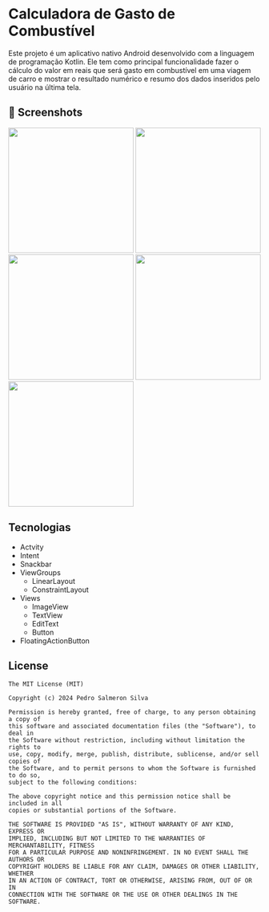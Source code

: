 # Calculadora de Gasto de Combustível

Este projeto é um aplicativo nativo Android desenvolvido com a linguagem de programação Kotlin. Ele tem como principal funcionalidade fazer o cálculo do valor em reais que será gasto em combustível em uma viagem de carro e mostrar o resultado numérico e resumo dos dados inseridos pelo usuário na última tela.

## :camera_flash: Screenshots

<img src="https://github.com/pedrosalmeron/Calculadora_Gasto_Combustivel/assets/163915010/547c0dee-bb10-40fb-b9a1-3069fe282583" width=250>
<img src="https://github.com/pedrosalmeron/Calculadora_Gasto_Combustivel/assets/163915010/cfcd796f-ff57-4c7d-91b7-aa438d9de943" width=250>
<img src="https://github.com/pedrosalmeron/Calculadora_Gasto_Combustivel/assets/163915010/6c4c5466-77f7-4f57-898a-2d7817c67171" width=250>
<img src="https://github.com/pedrosalmeron/Calculadora_Gasto_Combustivel/assets/163915010/c5995e96-754c-4214-9ce4-db4bfffe0ddd" width=250>
<img src="https://github.com/pedrosalmeron/Calculadora_Gasto_Combustivel/assets/163915010/83a1d0f5-416c-4c24-a091-12a698d2c22c" width=250>

## Tecnologias
- Actvity
- Intent
- Snackbar
- ViewGroups
  - LinearLayout
  - ConstraintLayout
- Views
  - ImageView
  - TextView
  - EditText
  - Button
- FloatingActionButton

## License
```
The MIT License (MIT)

Copyright (c) 2024 Pedro Salmeron Silva

Permission is hereby granted, free of charge, to any person obtaining a copy of
this software and associated documentation files (the "Software"), to deal in
the Software without restriction, including without limitation the rights to
use, copy, modify, merge, publish, distribute, sublicense, and/or sell copies of
the Software, and to permit persons to whom the Software is furnished to do so,
subject to the following conditions:

The above copyright notice and this permission notice shall be included in all
copies or substantial portions of the Software.

THE SOFTWARE IS PROVIDED "AS IS", WITHOUT WARRANTY OF ANY KIND, EXPRESS OR
IMPLIED, INCLUDING BUT NOT LIMITED TO THE WARRANTIES OF MERCHANTABILITY, FITNESS
FOR A PARTICULAR PURPOSE AND NONINFRINGEMENT. IN NO EVENT SHALL THE AUTHORS OR
COPYRIGHT HOLDERS BE LIABLE FOR ANY CLAIM, DAMAGES OR OTHER LIABILITY, WHETHER
IN AN ACTION OF CONTRACT, TORT OR OTHERWISE, ARISING FROM, OUT OF OR IN
CONNECTION WITH THE SOFTWARE OR THE USE OR OTHER DEALINGS IN THE SOFTWARE.
```

